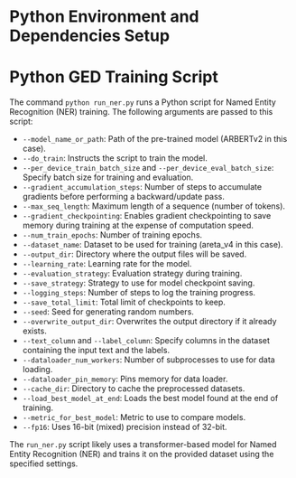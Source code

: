 # Python Environment and Dependencies Setup

# Python GED Training Script

The command `python run_ner.py` runs a Python script for Named Entity Recognition (NER) training. The following arguments are passed to this script:

- `--model_name_or_path`: Path of the pre-trained model (ARBERTv2 in this case).
- `--do_train`: Instructs the script to train the model.
- `--per_device_train_batch_size` and `--per_device_eval_batch_size`: Specify batch size for training and evaluation.
- `--gradient_accumulation_steps`: Number of steps to accumulate gradients before performing a backward/update pass.
- `--max_seq_length`: Maximum length of a sequence (number of tokens).
- `--gradient_checkpointing`: Enables gradient checkpointing to save memory during training at the expense of computation speed.
- `--num_train_epochs`: Number of training epochs.
- `--dataset_name`: Dataset to be used for training (areta_v4 in this case).
- `--output_dir`: Directory where the output files will be saved.
- `--learning_rate`: Learning rate for the model.
- `--evaluation_strategy`: Evaluation strategy during training.
- `--save_strategy`: Strategy to use for model checkpoint saving.
- `--logging_steps`: Number of steps to log the training progress.
- `--save_total_limit`: Total limit of checkpoints to keep.
- `--seed`: Seed for generating random numbers.
- `--overwrite_output_dir`: Overwrites the output directory if it already exists.
- `--text_column` and `--label_column`: Specify columns in the dataset containing the input text and the labels.
- `--dataloader_num_workers`: Number of subprocesses to use for data loading.
- `--dataloader_pin_memory`: Pins memory for data loader.
- `--cache_dir`: Directory to cache the preprocessed datasets.
- `--load_best_model_at_end`: Loads the best model found at the end of training.
- `--metric_for_best_model`: Metric to use to compare models.
- `--fp16`: Uses 16-bit (mixed) precision instead of 32-bit.

The `run_ner.py` script likely uses a transformer-based model for Named Entity Recognition (NER) and trains it on the provided dataset using the specified settings.

